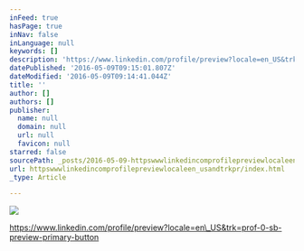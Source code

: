 ```yaml
---
inFeed: true
hasPage: true
inNav: false
inLanguage: null
keywords: []
description: 'https://www.linkedin.com/profile/preview?locale=en_US&trk=prof-0-sb-preview-primary-button'
datePublished: '2016-05-09T09:15:01.807Z'
dateModified: '2016-05-09T09:14:41.044Z'
title: ''
author: []
authors: []
publisher:
  name: null
  domain: null
  url: null
  favicon: null
starred: false
sourcePath: _posts/2016-05-09-httpswwwlinkedincomprofilepreviewlocaleen_usandtrkpr.md
url: httpswwwlinkedincomprofilepreviewlocaleen_usandtrkpr/index.html
_type: Article

---
```

![](https://the-grid-user-content.s3-us-west-2.amazonaws.com/ded2b283-1fe5-4619-9831-10118b6ba8f0.jpg)

https://www.linkedin.com/profile/preview?locale=en\_US&trk=prof-0-sb-preview-primary-button